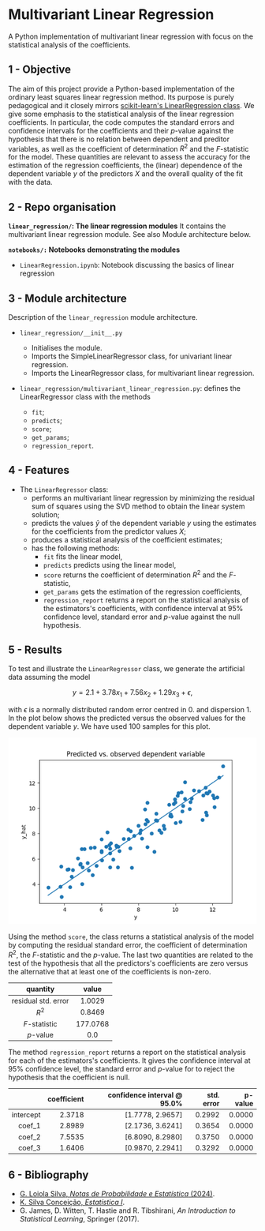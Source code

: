 # Multivariant Linear Regression
A Python implementation of multivariant linear regression with focus on the statistical analysis of the coefficients.

## 1 - Objective

The aim of this project provide a Python-based implementation of the ordinary least squares linear regression method. Its purpose is purely pedagogical and it closely mirrors [scikit-learn's LinearRegression class](https://scikit-learn.org/stable/modules/generated/sklearn.linear_model.LinearRegression.html). We give some emphasis to the statistical analysis of the linear regression coefficients. In particular, the code computes the standard errors and confidence intervals for the coefficients and their $p$-value against the hypothesis that there is no relation between dependent and preditor variables, as well as the coefficient of determination $R^2$ and the $F$-statistic for the model. These quantities are relevant to assess the accuracy for the estimation of the regression coefficients, the (linear) dependence of the dependent variable $y$ of the predictors $X$ and the overall quality of the fit with the data.

## 2 - Repo organisation

**`linear_regression/`: The linear regression modules**
It contains the multivariant linear regression module. See also Module architecture below.

**`notebooks/:` Notebooks demonstrating the modules**
- `LinearRegression.ipynb`: Notebook discussing the basics of linear regression 


## 3 - Module architecture

Description of the `linear_regression` module architecture.

- `linear_regression/__init__.py`
  - Initialises the module.
  - Imports the SimpleLinearRegressor class, for univariant linear regression.
  - Imports the LinearRegressor class, for multivariant linear regression.

- `linear_regression/multivariant_linear_regression.py`: defines the LinearRegressor class with the methods
  - `fit`;
  - `predicts`; 
  - `score`;
  - `get_params`;
  - `regression_report`.

## 4 - Features

- The `LinearRegressor` class:
  - performs an multivariant linear regression by minimizing the residual sum of squares using the SVD method to obtain the linear system solution;
  - predicts the values $\hat{y}$ of the dependent variable $y$ using the estimates for the coefficients from the predictor values $X$;
  - produces a statistical analysis of the coefficient estimates;
  - has the following methods:
    - `fit` fits the linear model,
    - `predicts` predicts using the linear model,
    - `score` returns the coefficient of determination $R^2$ and the $F$-statistic,
    - `get_params` gets the estimation of the regression coefficients,
    - `regression_report` returns a report on the statistical analysis of the estimators's coefficients, with confidence interval at 95% confidence level, standard error and $p$-value against the null hypothesis.

## 5 - Results

To test and illustrate the `LinearRegressor` class, we generate the artificial data assuming the model 
```math
y = 2.1 + 3.78 x_1 + 7.56 x_2 + 1.29 x_3 + \epsilon,
```
with $\epsilon$ is a normally distributed random error centred in 0. and dispersion 1. In the plot below shows the predicted versus the observed values for the dependent variable $y$. We have used 100 samples for this plot.

![plot](https://github.com/wcclima/multivariant-linear-regression/blob/main/y_hat_vs_y.png)

Using the method `score`, the class returns a statistical analysis of the model by computing the residual standard error, the coefficient of determination $R^2$, the $F$-statistic and the $p$-value. The last two quantities are related to the test of the hypothesis that all the predictors's coefficients are zero versus the alternative that at least one of the coefficients is non-zero.

|       quantity      |  value   |
|:-------------------:|:--------:|
| residual std. error |  1.0029  |
|        $R^2$        |  0.8469  |
|    $F$-statistic    | 177.0768 |
|      $p$-value      |   0.0    |

The method `regression_report` returns a report on the statistical analysis for each of the estimators's coefficients. It gives the confidence interval at 95% confidence level, the standard error and $p$-value for to reject the hypothesis that the coefficient is null.

|           | coefficient | confidence interval @ 95.0% | std. error | p-value |
|----------:|------------:|----------------------------:|-----------:|--------:|
| intercept |    2.3718   |       [1.7778, 2.9657]      |   0.2992   |  0.0000 |
|   coef_1  |    2.8989   |       [2.1736, 3.6241]      |   0.3654   |  0.0000 |
|   coef_2  |    7.5535   |       [6.8090, 8.2980]      |   0.3750   |  0.0000 |
|   coef_3  |    1.6406   |       [0.9870, 2.2941]      |   0.3292   |  0.0000 |


## 6 - Bibliography

- [G. Loiola Silva, *Notas de Probabilidade e Estatística* (2024)](https://www.math.tecnico.ulisboa.pt/~gsilva/PE_slides-print.pdf).
- [K. Silva Conceição, *Estatística I*](https://sites.icmc.usp.br/frasson/Estat/material/Estatistica-I-Katiane.pdf).
- G. James, D. Witten, T. Hastie and R. Tibshirani, *An Introduction to Statistical Learning*, Springer (2017).
